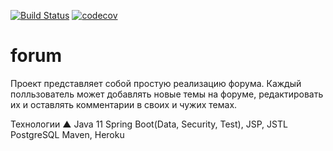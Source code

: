 [![Build Status](https://travis-ci.com/VladBaykin/forum.svg?branch=master)](https://travis-ci.com/VladBaykin/forum)
[![codecov](https://codecov.io/gh/VladBaykin/forum/branch/master/graph/badge.svg?token=8QVB8JUKYP)](https://codecov.io/gh/VladBaykin/forum)
# forum

Проект представляет собой простую реализацию форума. Каждый полльзователь может добавлять новые темы на форуме, редактировать их и оставлять комментарии в своих и чужих темах.

Технологии  ▲
Java 11
Spring Boot(Data, Security, Test), JSP, JSTL
PostgreSQL
Maven, Heroku